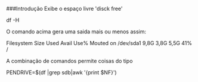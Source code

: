 ###Introdução 
Exibe o espaço livre 'disck free'

df -H

O comando acima gera uma saida mais ou menos assim:

Filesystem     Size   Used   Avail  Use%  Mouted on
/dev/sda1      9,8G   3,8G    5,5G   41%  /

A combinação de comandos permite coisas do tipo

PENDRIVE=$(df |grep sdb|awk '{print $NF}')


 